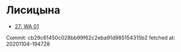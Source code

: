 # Лисицына
- [27: WA 01](27.md)

Commit: cb29c61450c028bb99f62c2eba91d985154315b2
 fetched at: 20201104-194728
